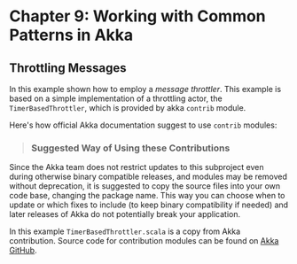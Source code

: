 # Chapter 9: Working with Common Patterns in Akka
## Throttling Messages
In this example shown how to employ a *message throttler*. This example is based on a simple implementation of a throttling actor, the `TimerBasedThrottler`, which is provided by akka `contrib` module.

Here's how official Akka documentation suggest to use `contrib` modules:
> ### Suggested Way of Using these Contributions
Since the Akka team does not restrict updates to this subproject even during otherwise binary compatible releases, and modules may be removed without deprecation, it is suggested to copy the source files into your own code base, changing the package name. This way you can choose when to update or which fixes to include (to keep binary compatibility if needed) and later releases of Akka do not potentially break your application.

In this example `TimerBasedThrottler.scala` is a copy from Akka contribution. Source code for contribution modules can be found on [Akka GitHub](https://github.com/akka/akka/tree/master/akka-contrib).